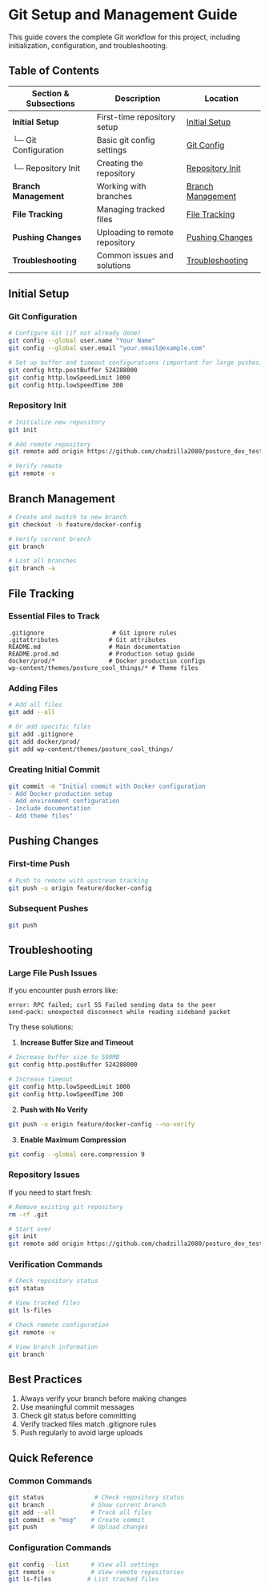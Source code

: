 # Git Setup and Management Guide

This guide covers the complete Git workflow for this project, including initialization, configuration, and troubleshooting.

## Table of Contents

| Section & Subsections        | Description                          | Location                               |
| --------------------------- | ------------------------------------ | -------------------------------------- |
| **Initial Setup**           | First-time repository setup          | [Initial Setup](#initial-setup)        |
| └─ Git Configuration        | Basic git config settings            | [Git Config](#git-configuration)       |
| └─ Repository Init          | Creating the repository              | [Repository Init](#repository-init)     |
| **Branch Management**       | Working with branches                | [Branch Management](#branch-management) |
| **File Tracking**          | Managing tracked files               | [File Tracking](#file-tracking)        |
| **Pushing Changes**        | Uploading to remote repository       | [Pushing Changes](#pushing-changes)    |
| **Troubleshooting**        | Common issues and solutions          | [Troubleshooting](#troubleshooting)    |

## Initial Setup

### Git Configuration

```bash
# Configure Git (if not already done)
git config --global user.name "Your Name"
git config --global user.email "your.email@example.com"

# Set up buffer and timeout configurations (important for large pushes)
git config http.postBuffer 524288000
git config http.lowSpeedLimit 1000
git config http.lowSpeedTime 300
```

### Repository Init

```bash
# Initialize new repository
git init

# Add remote repository
git remote add origin https://github.com/chadzilla2080/posture_dev_test.git

# Verify remote
git remote -v
```

## Branch Management

```bash
# Create and switch to new branch
git checkout -b feature/docker-config

# Verify current branch
git branch

# List all branches
git branch -a
```

## File Tracking

### Essential Files to Track

```
.gitignore                   # Git ignore rules
.gitattributes              # Git attributes
README.md                   # Main documentation
README.prod.md              # Production setup guide
docker/prod/*               # Docker production configs
wp-content/themes/posture_cool_things/* # Theme files
```

### Adding Files

```bash
# Add all files
git add --all

# Or add specific files
git add .gitignore
git add docker/prod/
git add wp-content/themes/posture_cool_things/
```

### Creating Initial Commit

```bash
git commit -m "Initial commit with Docker configuration
- Add Docker production setup
- Add environment configuration
- Include documentation
- Add theme files"
```

## Pushing Changes

### First-time Push

```bash
# Push to remote with upstream tracking
git push -u origin feature/docker-config
```

### Subsequent Pushes

```bash
git push
```

## Troubleshooting

### Large File Push Issues

If you encounter push errors like:
```
error: RPC failed; curl 55 Failed sending data to the peer
send-pack: unexpected disconnect while reading sideband packet
```

Try these solutions:

1. **Increase Buffer Size and Timeout**
```bash
# Increase buffer size to 500MB
git config http.postBuffer 524288000

# Increase timeout
git config http.lowSpeedLimit 1000
git config http.lowSpeedTime 300
```

2. **Push with No Verify**
```bash
git push -u origin feature/docker-config --no-verify
```

3. **Enable Maximum Compression**
```bash
git config --global core.compression 9
```

### Repository Issues

If you need to start fresh:
```bash
# Remove existing git repository
rm -rf .git

# Start over
git init
git remote add origin https://github.com/chadzilla2080/posture_dev_test.git
```

### Verification Commands

```bash
# Check repository status
git status

# View tracked files
git ls-files

# Check remote configuration
git remote -v

# View branch information
git branch
```

## Best Practices

1. Always verify your branch before making changes
2. Use meaningful commit messages
3. Check git status before committing
4. Verify tracked files match .gitignore rules
5. Push regularly to avoid large uploads

## Quick Reference

### Common Commands
```bash
git status              # Check repository status
git branch             # Show current branch
git add --all          # Track all files
git commit -m "msg"    # Create commit
git push               # Upload changes
```

### Configuration Commands
```bash
git config --list      # View all settings
git remote -v          # View remote repositories
git ls-files          # List tracked files
``` 
